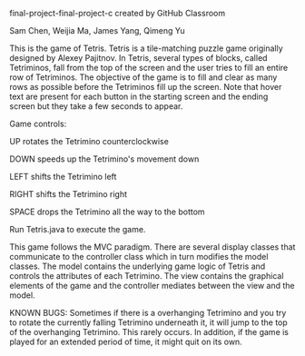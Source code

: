 final-project-final-project-c created by GitHub Classroom

Sam Chen, Weijia Ma, James Yang, Qimeng Yu

This is the game of Tetris. Tetris is a tile-matching puzzle game originally designed by Alexey Pajitnov. In Tetris, several types of blocks, called Tetriminos, fall from the top of the screen and the user tries to fill an entire row of Tetriminos. The objective of the game is to fill and clear as many rows as possible before the Tetriminos fill up the screen. Note that hover text  are present for each button in the starting screen and the ending screen but they take a few seconds to appear. 

Game controls:

UP rotates the Tetrimino counterclockwise

DOWN speeds up the Tetrimino's movement down

LEFT shifts the Tetrimino left

RIGHT shifts the Tetrimino right

SPACE drops the Tetrimino all the way to the bottom

Run Tetris.java to execute the game.

This game follows the MVC paradigm. There are several display classes that communicate to the controller class which in turn modifies the model classes. The model contains the underlying game logic of Tetris and controls the attributes of each Tetrimino. The view contains the graphical elements of the game and the controller mediates between the view and the model.  

KNOWN BUGS: Sometimes if there is a overhanging Tetrimino and you try to rotate the currently falling Tetrimino underneath it, it will jump to the top of the overhanging Tetrimino. This rarely occurs. In addition, if the game is played for an extended period of time, it might quit on its own. 
